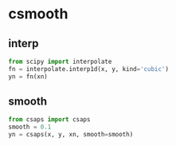 # csmooth

## interp
```py
from scipy import interpolate
fn = interpolate.interp1d(x, y, kind='cubic')
yn = fn(xn)
```

## smooth
```py
from csaps import csaps
smooth = 0.1
yn = csaps(x, y, xn, smooth=smooth)
```
